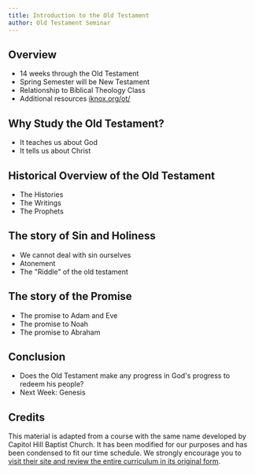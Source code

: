 ```yaml
---
title: Introduction to the Old Testament
author: Old Testament Seminar
---
```


## Overview

- 14 weeks through the Old Testament
- Spring Semester will be New Testament
- Relationship to Biblical Theology Class
- Additional resources [iknox.org/ot/](http://iknox.org/ot)

## Why Study the Old Testament?

- It teaches us about God
- It tells us about Christ

## Historical Overview of the Old Testament

- The Histories
- The Writings
- The Prophets

## The story of Sin and Holiness

- We cannot deal with sin ourselves
- Atonement
- The "Riddle" of the old testament

## The story of the Promise

- The promise to Adam and Eve
- The promise to Noah
- The promise to Abraham

## Conclusion

- Does the Old Testament make any progress in God's progress to redeem his people?
- Next Week: Genesis

## Credits

This material is adapted from a course with the same name developed by Capitol Hill Baptist Church. It has been modified for our purposes and has been condensed to fit our time schedule. We strongly encourage you to [visit their site and review the entire curriculum in its original form](https://www.capitolhillbaptist.org/resources/core-seminars/series/old-testament-overview/).
